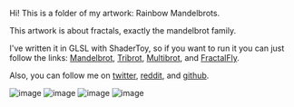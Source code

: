 Hi!
This is a folder of my artwork: Rainbow Mandelbrots.

This artwork is about fractals, exactly the mandelbrot family.

I've written it in GLSL with ShaderToy, so if you want to run it you can just follow the links: [Mandelbrot](https://www.shadertoy.com/view/7ddcW8), [Tribrot](https://www.shadertoy.com/view/7ddyD8), [Multibrot](https://www.shadertoy.com/view/ss3yDN), and [FractalFly](https://www.shadertoy.com/view/sddcDN).

Also, you can follow me on [twitter](https://twitter.com/progdruid), [reddit](https://www.reddit.com/user/ProgrammingDruid), and [github](https://github.com/progdruid).

![image](https://user-images.githubusercontent.com/45118425/197551998-48fdefe5-0287-4db7-a8ec-93b9a4bcb06e.png)
![image](https://user-images.githubusercontent.com/45118425/197552185-75f445f8-eaad-4694-a25f-65b0e75a5298.png)
![image](https://user-images.githubusercontent.com/45118425/197552286-8a5f2deb-8931-4a64-948b-9b8d7f76954f.png)
![image](https://user-images.githubusercontent.com/45118425/197552463-0bc2d6fb-8dc3-4eca-a1d6-b9d9b3bf5db6.png)
